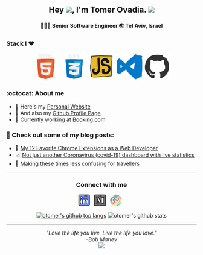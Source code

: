 <div align="center">
  <h2> Hey <img src="https://media.giphy.com/media/hvRJCLFzcasrR4ia7z/giphy.gif" width="25">, I'm Tomer Ovadia. <img src="https://raw.githubusercontent.com/alexnaiman/alexnaiman/master/resources/welcomeglitch.gif" width="50" /> </h2>
</div>

<div align="center">
  <h4> 👨🏽‍💻 Senior Software Engineer 🌏 Tel Aviv, Israel </h4>
</div>

 ### Stack I ❤️

<p align="center">
  <img src="https://raw.githubusercontent.com/otomer/otomer/master/assets/html.gif" width="70">
  <img src="https://raw.githubusercontent.com/otomer/otomer/master/assets/css.gif" width="70">
  <img src="https://raw.githubusercontent.com/otomer/otomer/master/assets/js.webp" width="70">
  <img src="https://raw.githubusercontent.com/otomer/otomer/master/assets/vscode.webp" width="70">
  <img src="https://raw.githubusercontent.com/otomer/otomer/master/assets/github.webp" width="70">
</p>


### :octocat: About me

- 🔗 Here's my <a target="_blank" href="https://www.tomerovadia.com">Personal Website</a>
- 👤 And also my <a target="_blank" href="https://otomer.github.io">Github Profile Page</a>
- 🏢 Currently working at <a target="_blank" href="https://www.booking.com">Booking.com</a>

### 📕 Check out some of my blog posts:

- 🚀 <a target="_blank" href="https://dev.to/otomer/my-12-favorite-chrome-extensions-as-a-web-developer-56eg">My 12 Favorite Chrome Extensions as a Web Developer</a>
- 📈 <a target="_blank" href="https://dev.to/otomer/not-just-another-coronavirus-covid-19-dashboard-with-live-statistics-4d9k">Not just another Coronavirus (covid-19) dashboard with live statistics</a>
- 🌇 <a target="_blank" href="https://dev.to/otomer/making-these-times-less-confusing-for-travellers-29hj">Making these times less confusing for travellers</a>

--- 

<div align="center">
  
  ### Connect with me

  <p align='center'>
    <a target="_blank" href="https://www.linkedin.com/in/tomerovadia/"><img height="30" src="https://raw.githubusercontent.com/otomer/otomer/master/assets/linkedin.png?raw=true"></a>&nbsp;&nbsp;
    <a target="_blank" href="https://medium.com/@tomero"><img height="30" src="https://raw.githubusercontent.com/otomer/otomer/master/assets/medium.png?raw=true"></a>&nbsp;&nbsp;
    <a target="_blank" href="https://dev.to/otomer"><img height="30" src="https://raw.githubusercontent.com/otomer/otomer/master/assets/devto.png?raw=true"></a>&nbsp;&nbsp;
  </p>
  
  [![otomer's github top langs](https://github-readme-stats.vercel.app/api/top-langs/?username=otomer&layout=compact&theme=dracula)](https://github.com/anuraghazra/github-readme-stats)
  ![otomer's github stats](https://github-readme-stats.vercel.app/api?username=otomer&show_icons=true&theme=dracula)
</div>

--- 

<p align="center">
   <i>
     "Love the life you live. Live the life you love." <br>
                                         -Bob Marley <br><img src = "https://media2.giphy.com/media/QssGEmpkyEOhBCb7e1/giphy.gif?cid=ecf05e47a0n3gi1bfqntqmob8g9aid1oyj2wr3ds3mg700bl&rid=giphy.gif" width = 32>
  </i>
</p>       

